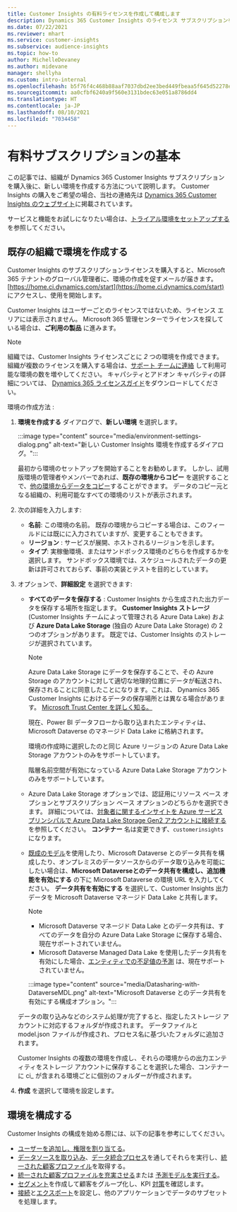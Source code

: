 ```yaml
---
title: Customer Insights の有料ライセンスを作成して構成します
description: Dynamics 365 Customer Insights のライセンス サブスクリプションを取得し、設定する手順。
ms.date: 07/22/2021
ms.reviewer: mhart
ms.service: customer-insights
ms.subservice: audience-insights
ms.topic: how-to
author: MichelleDevaney
ms.author: midevane
manager: shellyha
ms.custom: intro-internal
ms.openlocfilehash: b5f76f4c468b88aaf7037dbd2ee3bed449fbeaa5f645d52278eee05b36b4e328
ms.sourcegitcommit: aa0cfbf6240a9f560e3131bdec63e051a8786dd4
ms.translationtype: HT
ms.contentlocale: ja-JP
ms.lasthandoff: 08/10/2021
ms.locfileid: "7034458"
---
```

# <a name="get-started-with-a-paid-subscription"></a>有料サブスクリプションの基本

この記事では、組織が Dynamics 365 Customer Insights サブスクリプションを購入後に、新しい環境を作成する方法について説明します。 Customer Insights の購入をご希望の場合、当社の連絡先は [Dynamics 365 Customer Insights のウェブサイト](https://dynamics.microsoft.com/ai/customer-insights/)に掲載されています。 

サービスと機能をお試しになりたい場合は、[トライアル環境をセットアップする](get-started-trial.md)を参照してください。

## <a name="create-an-environment-in-an-existing-organization"></a>既存の組織で環境を作成する

Customer Insights のサブスクリプションライセンスを購入すると、Microsoft 365 テナントのグローバル管理者に、環境の作成を促すメールが届きます。 [https://home.ci.dynamics.com/start](https://home.ci.dynamics.com/start) にアクセスし、使用を開始します。 

Customer Insights はユーザーごとのライセンスではないため、ライセンス エリアには表示されません。 Microsoft 365 管理センターでライセンスを探している場合は、**ご利用の製品** に進みます。 

> [!NOTE]
> 組織では、Customer Insights ライセンスごとに *2* つの環境を作成できます。 組織が複数のライセンスを購入する場合は、[サポート チームに連絡](https://go.microsoft.com/fwlink/?linkid=2079641) して利用可能な環境の数を増やしてください。 キャパシティとアドオン キャパシティの詳細については、 [Dynamics 365 ライセンスガイド](https://go.microsoft.com/fwlink/?LinkId=866544)をダウンロードしてください。

環境の作成方法 :

1. **環境を作成する** ダイアログで、**新しい環境** を選択します。

   :::image type="content" source="media/environment-settings-dialog.png" alt-text="新しい Customer Insights 環境を作成するダイアログ。":::

   最初から環境のセットアップを開始することをお勧めします。 しかし、試用版環境の管理者やメンバーであれば、**既存の環境からコピー** を選択することで、[他の環境からデータをコピー](manage-environments.md#copy-the-environment-configuration)することができます。 データのコピー元となる組織の、利用可能なすべての環境のリストが表示されます。

1. 次の詳細を入力します:
   - **名前**: この環境の名前。 既存の環境からコピーする場合は、このフィールドには既にに入力されていますが、変更することもできます。
   - **リージョン** : サービスが展開、ホストされるリージョンを示します。
   - **タイプ**: 実稼働環境、またはサンドボックス環境のどちらを作成するかを選択します。 サンドボックス環境では、スケジュールされたデータの更新は許可されておらず、事前の実装とテストを目的としています。
   
1. オプションで、**詳細設定** を選択できます:

   - **すべてのデータを保存する** : Customer Insights から生成された出力データを保存する場所を指定します。 **Customer Insights ストレージ** (Customer Insights チームによって管理される Azure Data Lake) および **Azure Data Lake Storage** (独自の Azure Data Lake Storage) の 2 つのオプションがあります。 既定では、Customer Insights のストレージが選択されています。

     > [!NOTE]
     > Azure Data Lake Storage にデータを保存することで、その Azure Storage のアカウントに対して適切な地理的位置にデータが転送され、保存されることに同意したことになります。これは、 Dynamics 365 Customer Insights におけるデータの保存場所とは異なる場合があります。 [Microsoft Trust Center を詳しく知る。](https://www.microsoft.com/trust-center)
     >
     > 現在、Power BI データフローから取り込まれたエンティティは、Microsoft Dataverse のマネージド Data Lake に格納されます。 
     > 
     > 環境の作成時に選択したのと同じ Azure リージョンの Azure Data Lake Storage アカウントのみをサポートしています。 
     > 
     > 階層名前空間が有効になっている Azure Data Lake Storage アカウントのみをサポートしています。


   - Azure Data Lake Storage オプションでは、認証用にリソース ベース オプションとサブスクリプション ベース オプションのどちらかを選択できます。 詳細については、[対象者に関するインサイトを Azure サービス プリンシパルで Azure Data Lake Storage Gen2 アカウントに接続する](connect-service-principal.md) を参照してください。 **コンテナー** 名は変更できず、`customerinsights` になります。
   
   - [既成のモデル](predictions-overview.md#out-of-box-models)を使用したり、Microsoft Dataverse とのデータ共有を構成したり、オンプレミスのデータソースからのデータ取り込みを可能にしたい場合は、**Microsoft Dataverseとのデータ共有を構成し、追加機能を有効にする** の下に Microsoft Dataverse の環境 URL を入力してください。 **データ共有を有効にする** を選択して、Customer Insights 出力データを Microsoft Dataverse マネージド Data Lake と共有します。

     > [!NOTE]
     > - Microsoft Dataverse マネージド Data Lake とのデータ共有は、すべてのデータを自分の Azure Data Lake Storage に保存する場合、現在サポートされていません。
     > - Microsoft Dataverse Managed Data Lake を使用したデータ共有を有効にした場合、[エンティティでの不足値の予測](predictions.md) は、現在サポートされていません。

     :::image type="content" source="media/Datasharing-with-DataverseMDL.png" alt-text="Microsoft Dataverse とのデータ共有を有効にする構成オプション。":::

   データの取り込みなどのシステム処理が完了すると、指定したストレージ アカウントに対応するフォルダが作成されます。 データファイルと model.json ファイルが作成され、プロセス名に基づいたフォルダに追加されます。

   Customer Insights の複数の環境を作成し、それらの環境からの出力エンティティをストレージ アカウントに保存することを選択した場合、コンテナーに ci_<environmentid> が含まれる環境ごとに個別のフォルダーが作成されます。

1. **作成** を選択して環境を設定します。 

## <a name="configure-an-environment"></a>環境を構成する

Customer Insights の構成を始める際には、以下の記事を参考にしてください。 

- [ユーザーを追加し、権限を割り当てる](permissions.md)。
- [データソースを取り込み](data-sources.md)、[データ統合プロセス](data-unification.md)を通してそれらを実行し、[統一された顧客プロファイル](customer-profiles.md)を取得する。
- [統一された顧客プロファイルを充実させる](enrichment-hub.md)または [予測モデルを実行する](predictions-overview.md)。
- [セグメント](segments.md)を作成して顧客をグループ化し、KPI [対策](measures.md)を確認します。
- [接続](connections.md)と[エクスポート](export-destinations.md)を設定し、他のアプリケーションでデータのサブセットを処理します。
